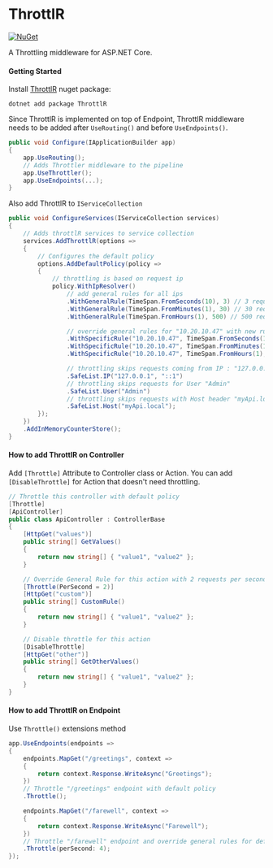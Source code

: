# ThrottlR

[![NuGet](https://img.shields.io/nuget/vpre/ThrottlR.svg)](https://www.nuget.org/packages/ThrottlR)

A Throttling middleware for ASP.NET Core.

#### Getting Started

Install [ThrottlR](https://www.nuget.org/packages/ThrottlR) nuget package:

```
dotnet add package ThrottlR
```

Since ThrottlR is implemented on top of Endpoint, ThrottlR middleware needs to be added after `UseRouting()` and before `UseEndpoints()`.

```csharp
public void Configure(IApplicationBuilder app)
{
    app.UseRouting();
    // Adds Throttler middleware to the pipeline
    app.UseThrottler();
    app.UseEndpoints(...);
}
```

Also add ThrottlR to `IServiceCollection`

```csharp
public void ConfigureServices(IServiceCollection services)
{
    // Adds throttlR services to service collection
    services.AddThrottlR(options => 
    {
        // Configures the default policy
        options.AddDefaultPolicy(policy =>
        {
            // throttling is based on request ip
            policy.WithIpResolver()
                // add general rules for all ips
                .WithGeneralRule(TimeSpan.FromSeconds(10), 3) // 3 requests could be called every 10 seconds
                .WithGeneralRule(TimeSpan.FromMinutes(1), 30) // 30 requests could be called every 1 minute
                .WithGeneralRule(TimeSpan.FromHours(1), 500) // 500 requests could be called every 1 hour

                // override general rules for "10.20.10.47" with new rules
                .WithSpecificRule("10.20.10.47", TimeSpan.FromSeconds(10), 60)
                .WithSpecificRule("10.20.10.47", TimeSpan.FromMinutes(1), 600)
                .WithSpecificRule("10.20.10.47", TimeSpan.FromHours(1), 1000)

                // throttling skips requests coming from IP : "127.0.0.1" or "::1"
                .SafeList.IP("127.0.0.1", "::1")
                // throttling skips requests for User "Admin"
                .SafeList.User("Admin")
                // throttling skips requests with Host header "myApi.local"
                .SafeList.Host("myApi.local");
        });
    })
    .AddInMemoryCounterStore();
}
```

#### How to add ThrottlR on Controller
Add `[Throttle]` Attribute to Controller class or Action. You can add `[DisableThrottle]` for Action that doesn't need throttling.

```csharp
// Throttle this controller with default policy
[Throttle]
[ApiController]
public class ApiController : ControllerBase
{
    [HttpGet("values")]
    public string[] GetValues()
    {
        return new string[] { "value1", "value2" };
    }

    // Override General Rule for this action with 2 requests per second
    [Throttle(PerSecond = 2)]
    [HttpGet("custom")]
    public string[] CustomRule()
    {
        return new string[] { "value1", "value2" };
    }

    // Disable throttle for this action
    [DisableThrottle]
    [HttpGet("other")]
    public string[] GetOtherValues()
    {
        return new string[] { "value1", "value2" };
    }
}
```

#### How to add ThrottlR on Endpoint

Use `Throttle()` extensions method

```csharp
app.UseEndpoints(endpoints =>
{
    endpoints.MapGet("/greetings", context =>
    {
        return context.Response.WriteAsync("Greetings");
    })
    // Throttle "/greetings" endpoint with default policy
    .Throttle();

    endpoints.MapGet("/farewell", context =>
    {
        return context.Response.WriteAsync("Farewell");
    })
    // Throttle "/farewell" endpoint and override general rules for default policy
    .Throttle(perSecond: 4);
});
```
